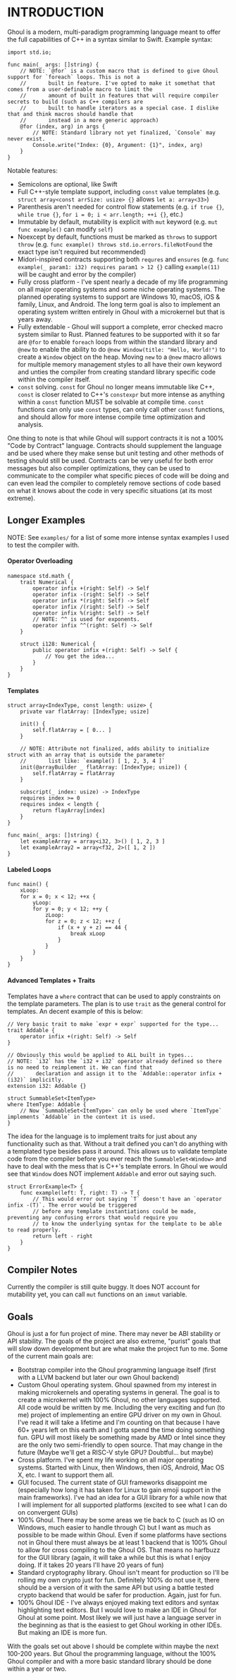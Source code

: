 # INTRODUCTION
Ghoul is a modern, multi-paradigm programming language meant to offer the full capabilities of C++ in a syntax similar 
to Swift. Example syntax:
    
    import std.io;
    
    func main(_ args: []string) {
        // NOTE: `@for` is a custom macro that is defined to give Ghoul support for `foreach` loops. This is not a 
        //       built in feature. I've opted to make it somethat that comes from a user-definable macro to limit the 
        //       amount of built in features that will require compiler secrets to build (such as C++ compilers are 
        //       built to handle iterators as a special case. I dislike that and think macros should handle that 
        //       instead in a more generic approach)
        @for (index, arg) in args {
            // NOTE: Standard library not yet finalized, `Console` may never exist.
            Console.write("Index: {0}, Argument: {1}", index, arg)
        }
    }
    
Notable features:
 * Semicolons are optional, like Swift
 * Full C++-style template support, including `const` value templates (e.g. `struct array<const arrSize: usize> {}` 
   allows `let a: array<33>`)
 * Parenthesis aren't needed for control flow statements (e.g. `if true {}`, `while true {}`, 
   `for i = 0; i < arr.length; ++i {}`, etc.)
 * Immutable by default, mutability is explicit with `mut` keyword (e.g. `mut func example()` can modify `self`)
 * Noexcept by default, functions must be marked as `throws` to support `throw` 
   (e.g. `func example() throws std.io.errors.fileNotFound` the exact type isn't required but recommended)
 * Midori-inspired contracts supporting both `requres` and `ensures` 
   (e.g. `func example(_ param1: i32) requires param1 > 12 {}` calling `example(11)` will be caught and error by the 
   compiler)
 * Fully cross platform - I've spent nearly a decade of my life programming on all major operating systems and some 
   niche operating systems. The planned operating systems to support are Windows 10, macOS, iOS & family, Linux, and 
   Android. The long term goal is also to implement an operating system written entirely in Ghoul with a microkernel 
   but that is years away.
 * Fully extendable - Ghoul will support a complete, error checked macro system similar to Rust. Planned features to be 
   supported with it so far are `@for` to enable `foreach` loops from within the standard library and `@new` to enable 
   the ability to do `@new Window(title: "Hello, World!")` to create a `Window` object on the heap. Moving `new` to a 
   `@new` macro allows for multiple memory management styles to all have their own keyword and unties the compiler from 
   creating standard library specific code within the compiler itself.
 * `const` solving. `const` for Ghoul no longer means immutable like C++, `const` is closer related to C++'s 
   `constexpr` but more intense as anything within a `const` function MUST be solvable at compile time. `const` 
   functions can only use `const` types, can only call other `const` functions, and should allow for more intense 
   compile time optimization and analysis.

One thing to note is that while Ghoul will support contracts it is not a 100% "Code by Contract" language. Contracts 
should supplement the language and be used where they make sense but unit testing and other methods of testing should 
still be used. Contracts can be very useful for both error messages but also compiler optimizations, they can be used 
to communicate to the compiler what specific pieces of code will be doing and can even lead the compiler to completely 
remove sections of code based on what it knows about the code in very specific situations (at its most extreme).

## Longer Examples
NOTE: See `examples/` for a list of some more intense syntax examples I used to test the compiler with.
#### Operator Overloading
    
    namespace std.math {
        trait Numerical {
            operator infix +(right: Self) -> Self
            operator infix -(right: Self) -> Self
            operator infix *(right: Self) -> Self
            operator infix /(right: Self) -> Self
            operator infix %(right: Self) -> Self
            // NOTE: ^^ is used for exponents.
            operator infix ^^(right: Self) -> Self
        }
        
        struct i128: Numerical {
            public operator infix +(right: Self) -> Self {
                // You get the idea...
            }
        }
    }
    
#### Templates
    
    struct array<IndexType, const length: usize> {
        private var flatArray: [IndexType; usize]
        
        init() {
            self.flatArray = [ 0... ]
        }
        
        // NOTE: Attribute not finalized, adds ability to initialize struct with an array that is outside the parameter 
        //       list like: `example() [ 1, 2, 3, 4 ]`
        init(@arrayBuilder _ flatArray: [IndexType; usize]) {
            self.flatArray = flatArray
        }
        
        subscript(_ index: usize) -> IndexType
        requires index >= 0
        requires index < length {
            return flayArray[index]
        }
    }
    
    func main(_ args: []string) {
        let exampleArray = array<i32, 3>() [ 1, 2, 3 ]
        let exampleArray2 = array<f32, 2>([ 1, 2 ])
    }
    
#### Labeled Loops
    
    func main() {
        xLoop:
        for x = 0; x < 12; ++x {
            yLoop:
            for y = 0; y < 12; ++y {
                zLoop:
                for z = 0; z < 12; ++z {
                    if (x + y + z) == 44 {
                        break xLoop
                    }
                }
            }
        }
    }
    
#### Advanced Templates + Traits
Templates have a `where` contract that can be used to apply constraints on the template parameters. The plan is to use 
`trait` as the general control for templates. An decent example of this is below:
    
    // Very basic trait to make `expr + expr` supported for the type...
    trait Addable {
        operator infix +(right: Self) -> Self
    }
    
    // Obviously this would be applied to ALL built in types...
    // NOTE: `i32` has the `i32 + i32` operator already defined so there is no need to reimplement it. We can find that 
    //       declaration and assign it to the `Addable::operator infix +(i32)` implicitly.
    extension i32: Addable {}
    
    struct SummableSet<ItemType>
    where ItemType: Addable {
        // Now `SummableSet<ItemType>` can only be used where `ItemType` implements `Addable` in the context it is used.
    }
    
The idea for the language is to implement traits for just about any functionality such as that. Without a trait defined 
you can't do anything with a templated type besides pass it around. This allows us to validate template code from the 
compiler before you ever reach the `SummableSet<Window>` and have to deal with the mess that is C++'s template errors. 
In Ghoul we would see that `Window` does NOT implement `Addable` and error out saying such.
    
    struct ErrorExample<T> {
        func example(left: T, right: T) -> T {
            // This would error out saying `T` doesn't have an `operator infix -(T)`. The error would be triggered 
            // before any template instantiations could be made, preventing any confusing errors that would require you 
            // to know the underlying syntax for the template to be able to read properly.
            return left - right
        }
    }
    
## Compiler Notes
Currently the compiler is still quite buggy. It does NOT account for mutability yet, you can call `mut` functions on 
an `immut` variable.

## Goals
Ghoul is just a for fun project of mine. There may never be ABI stability or API stability. The goals of the project 
are also extreme, "purist" goals that will slow down development but are what make the project fun to me. Some of the 
current main goals are:

 * Bootstrap compiler into the Ghoul programming language itself (first with a LLVM backend but later our own Ghoul 
   backend)
 * Custom Ghoul operating system. Ghoul spawned from my interest in making microkernels and operating systems in 
   general. The goal is to create a microkernel with 100% Ghoul, no other languages supported. All code would be 
   written by me. Including the very exciting and fun (to me) project of implementing an entire GPU driver on my 
   own in Ghoul. I've read it will take a lifetime and I'm counting on that because I have 60+ years left on this earth 
   and I gotta spend the time doing something fun.
   GPU will most likely be something made by AMD or Intel since they are the only two semi-friendly to open source. 
   That may change in the future (Maybe we'll get a RISC-V style GPU? Doubtful... but maybe)
 * Cross platform. I've spent my life working on all major operating systems. Started with Linux, then Windows, then 
   iOS, Android, Mac OS X, etc. I want to support them all.
 * GUI focused. The current state of GUI frameworks disappoint me (especially how long it has taken for Linux to gain 
   emoji support in the main frameworks). I've had an idea for a GUI library for a while now that I will implement for 
   all supported platforms (excited to see what I can do on convergent GUIs)
 * 100% Ghoul. There may be some areas we tie back to C (such as IO on Windows, much easier to handle through C) but 
   I want as much as possible to be made within Ghoul. Even if some platforms have sections not in Ghoul there must 
   always be at least 1 backend that is 100% Ghoul to allow for cross compiling to the Ghoul OS. That means no harfbuzz 
   for the GUI library (again, it will take a while but this is what I enjoy doing. If it takes 20 years I'll have 20 
   years of fun)
 * Standard cryptography library. Ghoul isn't meant for production so I'll be rolling my own crypto just for fun. 
   Definitely 100% do not use it, there should be a version of it with the same API but using a battle tested crypto 
   backend that would be safer for production. Again, just for fun.
 * 100% Ghoul IDE - I've always enjoyed making text editors and syntax highlighting text editors. But I would love to 
   make an IDE in Ghoul for Ghoul at some point. Most likely we will just have a language server in the beginning as 
   that is the easiest to get Ghoul working in other IDEs. But making an IDE is more fun.

With the goals set out above I should be complete within maybe the next 100-200 years. But Ghoul the programming 
language, without the 100% Ghoul compiler and with a more basic standard library should be done within a year or two.
